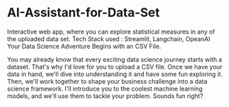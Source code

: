 # AI-Assistant-for-Data-Set
Interactive web app, where you can explore statistical measures in any of the uploaded data set. Tech Stack used : Streamlit, Langchain, OpeanAI
Your Data Science Adventure Begins with an CSV File.

You may already know that every exciting data science journey starts with a dataset. That's why I'd love for you to upload a CSV file. Once we have your data in hand, we'll dive into understanding it and have some fun exploring it. Then, we'll work together to shape your business challenge into a data science framework. I'll introduce you to the coolest machine learning models, and we'll use them to tackle your problem. Sounds fun right?

